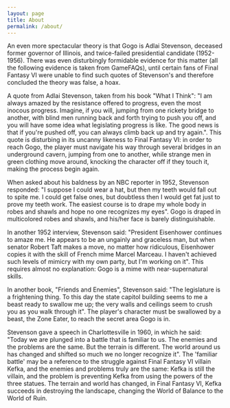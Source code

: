 ```yaml
---
layout: page
title: About
permalink: /about/
---
```



An even more spectacular theory is that Gogo is Adlai Stevenson, deceased former governor of Illinois, and twice-failed presidential candidate (1952-1956). There was even disturbingly formidable evidence for this matter (all the following evidence is taken from GameFAQs), until certain fans of Final Fantasy VI were unable to find such quotes of Stevenson's and therefore concluded the theory was false, a hoax.

A quote from Adlai Stevenson, taken from his book "What I Think": "I am always amazed by the resistance offered to progress, even the most inocous progress. Imagine, if you will, jumping from one rickety bridge to another, with blind men running back and forth trying to push you off, and you will have some idea what legislating progress is like. The good news is that if you're pushed off, you can always climb back up and try again.". This quote is disturbing in its uncanny likeness to Final Fantasy VI: in order to reach Gogo, the player must navigate his way through several bridges in an underground cavern, jumping from one to another, while strange men in green clothing move around, knocking the character off if they touch it, making the process begin again.

When asked about his baldness by an NBC reporter in 1952, Stevenson responded: "I suppose I could wear a hat, but then my teeth would fall out to spite me. I could get false ones, but doubtless then I would get fat just to prove my teeth work. The easiest course is to drape my whole body in robes and shawls and hope no one recognizes my eyes". Gogo is draped in multicolored robes and shawls, and his/her face is barely distinguishable.

In another 1952 interview, Stevenson said: "President Eisenhower continues to amaze me. He appears to be an ungainly and graceless man, but when senator Robert Taft makes a move, no matter how ridiculous, Eisenhower copies it with the skill of French mime Marcel Marceau. I haven't achieved such levels of mimicry with my own party, but I'm working on it". This requires almost no explanation: Gogo is a mime with near-supernatural skills.

In another book, "Friends and Enemies", Stevenson said: "The legislature is a frightening thing. To this day the state capitol building seems to me a beast ready to swallow me up; the very walls and ceilings seem to crush you as you walk through it". The player's character must be swallowed by a beast, the Zone Eater, to reach the secret area Gogo is in.

Stevenson gave a speech in Charlottesville in 1960, in which he said: "Today we are plunged into a battle that is familiar to us. The enemies and the problems are the same. But the terrain is different. The world around us has changed and shifted so much we no longer recognize it". The 'familiar battle' may be a reference to the struggle against Final Fantasy VI villain Kefka, and the enemies and problems truly are the same: Kefka is still the villain, and the problem is preventing Kefka from using the powers of the three statues. The terrain and world has changed, in Final Fantasy VI, Kefka succeeds in destroying the landscape, changing the World of Balance to the World of Ruin.

